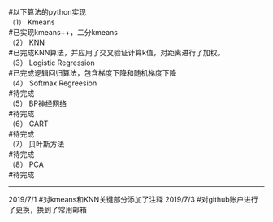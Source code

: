 #以下算法的python实现  
（1） Kmeans               
 #已实现kmeans++，二分kmeans  
（2） KNN                  
#已完成KNN算法，并应用了交叉验证计算k值，对距离进行了加权。   
（3） Logistic Regression  
#已完成逻辑回归算法，包含梯度下降和随机梯度下降    
（4） Softmax Regreesion   
#待完成  
（5） BP神经网络            
#待完成  
（6） CART                 
#待完成  
（7） 贝叶斯方法            
#待完成  
（8） PCA                  
#待完成  

----------------------
2019/7/1
#对kmeans和KNN关键部分添加了注释
2019/7/3
#对github账户进行了更换，换到了常用邮箱
